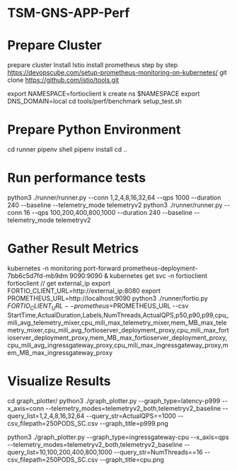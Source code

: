 # TSM-GNS-APP-Perf

# Prepare Cluster #
prepare cluster
Install Istio
install prometheus step by step https://devopscube.com/setup-prometheus-monitoring-on-kubernetes/
git clone https://github.com/istio/tools.git

export NAMESPACE=fortioclient
k create ns $NAMESPACE
export DNS_DOMAIN=local
cd tools/perf/benchmark
setup_test.sh

# Prepare Python Environment #
cd runner
pipenv shell
pipenv install
cd ..

# Run performance tests #
python3 ./runner/runner.py --conn 1,2,4,8,16,32,64 --qps 1000 --duration 240 --baseline --telemetry_mode telemetryv2
python3 ./runner/runner.py --conn 16 --qps 100,200,400,800,1000 --duration 240 --baseline --telemetry_mode telemetryv2

# Gather Result Metrics #
kubernetes -n monitoring port-forward prometheus-deployment-7bb6c5d7fd-mb9dm 9090:9090 &
kubernetes get svc -n fortioclient fortioclient // get external_ip
export FORTIO_CLIENT_URL=http://external_ip:8080
export PROMETHEUS_URL=http://localhost:9090
python3 ./runner/fortio.py $FORTIO_CLIENT_URL --prometheus=$PROMETHEUS_URL --csv StartTime,ActualDuration,Labels,NumThreads,ActualQPS,p50,p90,p99,cpu_mili_avg_telemetry_mixer,cpu_mili_max_telemetry_mixer,mem_MB_max_telemetry_mixer,cpu_mili_avg_fortioserver_deployment_proxy,cpu_mili_max_fortioserver_deployment_proxy,mem_MB_max_fortioserver_deployment_proxy,cpu_mili_avg_ingressgateway_proxy,cpu_mili_max_ingressgateway_proxy,mem_MB_max_ingressgateway_proxy

# Visualize Results #
cd graph_plotter/
python3 ./graph_plotter.py --graph_type=latency-p999 --x_axis=conn --telemetry_modes=telemetryv2_both,telemetryv2_baseline --query_list=1,2,4,8,16,32,64 --query_str=ActualQPS==1000 --csv_filepath=250PODS_SC.csv --graph_title=p999.png

python3 ./graph_plotter.py --graph_type=ingressgateway-cpu --x_axis=qps --telemetry_modes=telemetryv2_both,telemetryv2_baseline --query_list=10,100,200,400,800,1000 --query_str=NumThreads==16 --csv_filepath=250PODS_SC.csv --graph_title=cpu.png



